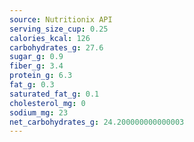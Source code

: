 ```yaml
---
source: Nutritionix API
serving_size_cup: 0.25
calories_kcal: 126
carbohydrates_g: 27.6
sugar_g: 0.9
fiber_g: 3.4
protein_g: 6.3
fat_g: 0.3
saturated_fat_g: 0.1
cholesterol_mg: 0
sodium_mg: 23
net_carbohydrates_g: 24.200000000000003
---
```


